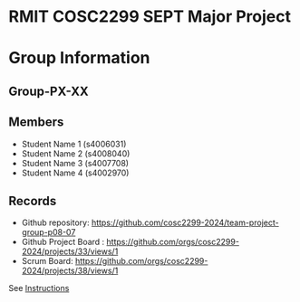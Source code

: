 
# RMIT COSC2299 SEPT Major Project

# Group Information

## Group-PX-XX

## Members
* Student Name 1 (s4006031)
* Student Name 2 (s4008040)
* Student Name 3 (s4007708)
* Student Name 4 (s4002970)

## Records

* Github repository: https://github.com/cosc2299-2024/team-project-group-p08-07
* Github Project Board : https://github.com/orgs/cosc2299-2024/projects/33/views/1
* Scrum Board:  https://github.com/orgs/cosc2299-2024/projects/38/views/1

See [Instructions](INSTRUCTIONS.md)
